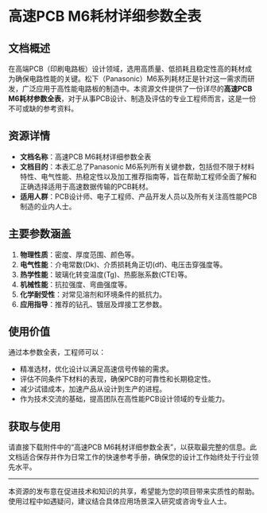 # 高速PCB M6耗材详细参数全表

## 文档概述

在高端PCB（印刷电路板）设计领域，选用高质量、低损耗且稳定性高的耗材成为确保电路性能的关键。松下（Panasonic）M6系列耗材正是针对这一需求而研发，广泛应用于高性能电路板的制造中。本资源文件提供了一份详尽的**高速PCB M6耗材参数全表**，对于从事PCB设计、制造及评估的专业工程师而言，这是一份不可或缺的参考资料。

## 资源详情

- **文档名称**：高速PCB M6耗材详细参数全表
- **文档目的**：本表汇总了Panasonic M6系列所有关键参数，包括但不限于材料特性、电气性能、热稳定性以及加工推荐指南等，旨在帮助工程师全面了解和正确选择适用于高速数据传输的PCB耗材。
- **适用人群**：PCB设计师、电子工程师、产品开发人员以及所有关注高性能PCB制造的业内人士。
  
## 主要参数涵盖

1. **物理性质**：密度、厚度范围、颜色等。
2. **电气性能**：介电常数(Dk)、介质损耗角正切(df)、电压击穿强度等。
3. **热学性能**：玻璃化转变温度(Tg)、热膨胀系数(CTE)等。
4. **机械性能**：抗拉强度、弯曲强度等。
5. **化学耐受性**：对常见溶剂和环境条件的抵抗力。
6. **应用指导**：推荐的钻孔、镀层及焊接工艺参数。

## 使用价值

通过本参数全表，工程师可以：
- 精准选材，优化设计以满足高速信号传输的需求。
- 评估不同条件下材料的表现，确保PCB的可靠性和长期稳定性。
- 减少试错成本，加速产品从设计到生产的进程。
- 作为技术交流的基础，提高团队在高性能PCB设计领域的专业能力。

## 获取与使用

请直接下载附件中的“高速PCB M6耗材详细参数全表”，以获取最完整的信息。此文档适合保存并作为日常工作的快速参考手册，确保您的设计工作始终处于行业领先水平。

---

本资源的发布意在促进技术和知识的共享，希望能为您的项目带来实质性的帮助。使用过程中如遇疑问，建议结合具体应用场景深入研究或咨询专业人士。
